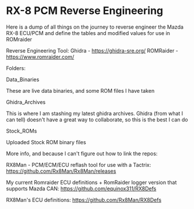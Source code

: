 # RX-8 PCM Reverse Engineering

Here is a dump of all things on the journey to reverse engineer the Mazda RX-8 ECU/PCM and define the tables and modified values for use in ROMraider


Reverse Engineering Tool: Ghidra - https://ghidra-sre.org/
ROMRaider - https://www.romraider.com/

Folders:

Data_Binaries

These are live data binaries, and some ROM files I have taken

Ghidra_Archives

This is where I am stashing my latest ghidra archives. Ghidra (from what I can tell) doesn't have a great way to collaborate, so this is the best I can do
	
Stock_ROMs

Uploaded Stock ROM binary files


More info, and because I can't figure out how to link the repos:

RX8Man - PCM/ECM/ECU reflash tool for use with a Tactrix: https://github.com/Rx8Man/Rx8Man/releases

My current Romraider ECU definitions + RomRaider logger version that supports Mazda CAN: https://github.com/equinox311/RX8Defs

RX8Man's ECU definitions: https://github.com/Rx8Man/RX8Defs
